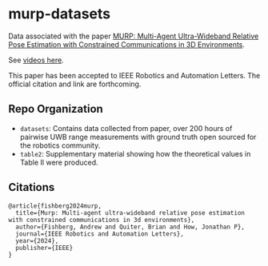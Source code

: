 # murp-datasets

Data associated with the paper [MURP: Multi-Agent Ultra-Wideband Relative Pose Estimation with Constrained Communications in 3D Environments](https://arxiv.org/pdf/2312.17731.pdf).

See [videos here](https://drive.google.com/drive/folders/1s1DIpRvYVmcxPkHKOuc16UlsfbAFZdms?usp=drive_link).

This paper has been accepted to IEEE Robotics and Automation Letters. The official citation and link are forthcoming.

## Repo Organization
* `datasets`: Contains data collected from paper, over 200 hours of pairwise UWB range measurements with ground truth open sourced for the robotics community.
* `table2`: Supplementary material showing how the theoretical values in Table II were produced.

## Citations
```
@article{fishberg2024murp,
  title={Murp: Multi-agent ultra-wideband relative pose estimation with constrained communications in 3d environments},
  author={Fishberg, Andrew and Quiter, Brian and How, Jonathan P},
  journal={IEEE Robotics and Automation Letters},
  year={2024},
  publisher={IEEE}
}
```
